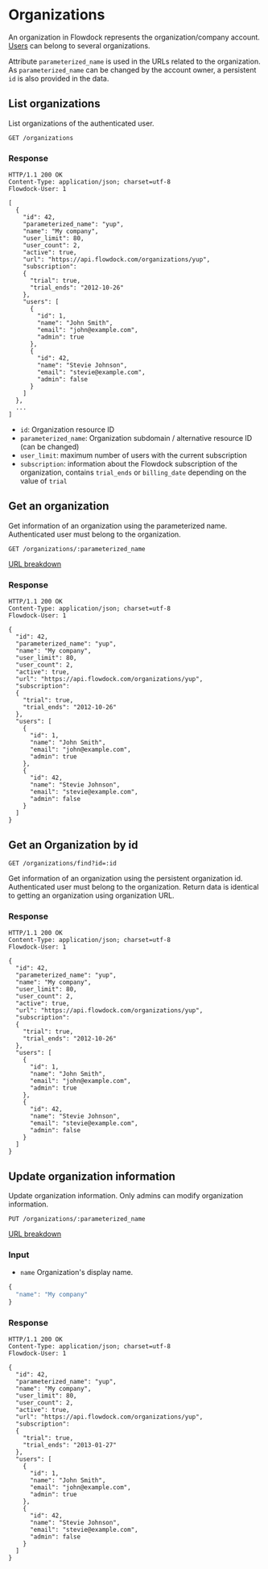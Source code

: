 # Organizations

An organization in Flowdock represents the organization/company account. [Users](Users) can belong to several organizations.

Attribute `parameterized_name` is used in the URLs related to the organization. As `parameterized_name` can
be changed by the account owner, a persistent `id` is also provided in the data.

## List organizations

List organizations of the authenticated user.

```
GET /organizations
```

### Response
```
HTTP/1.1 200 OK
Content-Type: application/json; charset=utf-8
Flowdock-User: 1
```
```
[
  {
    "id": 42,
    "parameterized_name": "yup",
    "name": "My company",
    "user_limit": 80,
    "user_count": 2,
    "active": true,
    "url": "https://api.flowdock.com/organizations/yup",
    "subscription":
    {
      "trial": true,
      "trial_ends": "2012-10-26"
    },
    "users": [
      {
        "id": 1,
        "name": "John Smith",
        "email": "john@example.com",
        "admin": true
      },
      {
        "id": 42,
        "name": "Stevie Johnson",
        "email": "stevie@example.com",
        "admin": false
      }
    ]
  },
  ...
]
```

* `id`: Organization resource ID
* `parameterized_name`: Organization subdomain / alternative resource ID (can be changed)
* `user_limit`: maximum number of users with the current subscription
* `subscription`: information about the Flowdock subscription of the organization, contains `trial_ends` or `billing_date` depending on the value of `trial`

## Get an organization

Get information of an organization using the parameterized name. Authenticated user must belong to the organization.

```
GET /organizations/:parameterized_name
```
[URL breakdown](rest#/url-breakdown)

### Response
```
HTTP/1.1 200 OK
Content-Type: application/json; charset=utf-8
Flowdock-User: 1
```
```
{
  "id": 42,
  "parameterized_name": "yup",
  "name": "My company",
  "user_limit": 80,
  "user_count": 2,
  "active": true,
  "url": "https://api.flowdock.com/organizations/yup",
  "subscription":
  {
    "trial": true,
    "trial_ends": "2012-10-26"
  },
  "users": [
    {
      "id": 1,
      "name": "John Smith",
      "email": "john@example.com",
      "admin": true
    },
    {
      "id": 42,
      "name": "Stevie Johnson",
      "email": "stevie@example.com",
      "admin": false
    }
  ]
}
```

## Get an Organization by id

```
GET /organizations/find?id=:id
```

Get information of an organization using the persistent organization id. Authenticated user
must belong to the organization. Return data is identical to getting an organization using
organization URL.

### Response
```
HTTP/1.1 200 OK
Content-Type: application/json; charset=utf-8
Flowdock-User: 1
```
```
{
  "id": 42,
  "parameterized_name": "yup",
  "name": "My company",
  "user_limit": 80,
  "user_count": 2,
  "active": true,
  "url": "https://api.flowdock.com/organizations/yup",
  "subscription":
  {
    "trial": true,
    "trial_ends": "2012-10-26"
  },
  "users": [
    {
      "id": 1,
      "name": "John Smith",
      "email": "john@example.com",
      "admin": true
    },
    {
      "id": 42,
      "name": "Stevie Johnson",
      "email": "stevie@example.com",
      "admin": false
    }
  ]
}
```

## Update organization information

Update organization information. Only admins can modify organization information.

```
PUT /organizations/:parameterized_name
```
[URL breakdown](rest#/url-breakdown)

### Input
* `name`
  Organization's display name.

```javascript
{
  "name": "My company"
}
```

### Response
```
HTTP/1.1 200 OK
Content-Type: application/json; charset=utf-8
Flowdock-User: 1
```
```
{
  "id": 42,
  "parameterized_name": "yup",
  "name": "My company",
  "user_limit": 80,
  "user_count": 2,
  "active": true,
  "url": "https://api.flowdock.com/organizations/yup",
  "subscription":
  {
    "trial": true,
    "trial_ends": "2013-01-27"
  },
  "users": [
    {
      "id": 1,
      "name": "John Smith",
      "email": "john@example.com",
      "admin": true
    },
    {
      "id": 42,
      "name": "Stevie Johnson",
      "email": "stevie@example.com",
      "admin": false
    }
  ]
}
```
